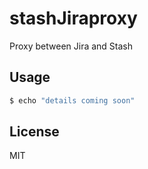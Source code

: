 # stashJiraproxy

Proxy between Jira and Stash


## Usage

```bash
$ echo "details coming soon"
```


## License

MIT
